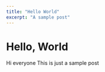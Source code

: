 ```yaml
---
title: "Hello World"
excerpt: "A sample post"
---
```


# Hello, World

Hi everyone
This is just a sample post
